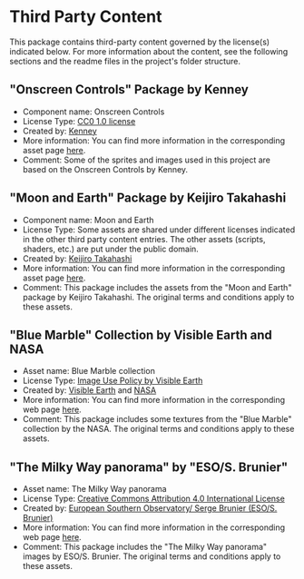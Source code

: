 # Third Party Content

This package contains third-party content governed by the license(s) indicated below. For more information about the content, see the following sections and the readme files in the project's folder structure.

## "Onscreen Controls" Package by Kenney

- Component name: Onscreen Controls
- License Type: [CC0 1.0 license](https://creativecommons.org/publicdomain/zero/1.0/)
- Created by: [Kenney](https://kenney.nl/)
- More information: You can find more information in the corresponding asset page [here](https://kenney.nl/assets/onscreen-controls).
- Comment: Some of the sprites and images used in this project are based on the Onscreen Controls by Kenney.

## "Moon and Earth" Package by Keijiro Takahashi

- Component name: Moon and Earth
- License Type: Some assets are shared under different licenses indicated in the other third party content entries. The other assets (scripts, shaders, etc.) are put under the public domain.
- Created by: [Keijiro Takahashi](https://github.com/keijiro)
- More information: You can find more information in the corresponding asset page [here](https://github.com/keijiro/MoonAndEarth).
- Comment: This package includes the assets from the "Moon and Earth" package by Keijiro Takahashi. The original terms and conditions apply to these assets.

## "Blue Marble" Collection by Visible Earth and NASA

- Asset name: Blue Marble collection
- License Type: [Image Use Policy by Visible Earth](https://visibleearth.nasa.gov/image-use-policy)
- Created by: [Visible Earth](https://visibleearth.nasa.gov/) and [NASA](https://www.nasa.gov/)
- More information: You can find more information in the corresponding web page [here](https://visibleearth.nasa.gov/collection/1484/blue-marble).
- Comment: This package includes some textures from the "Blue Marble" collection by the NASA. The original terms and conditions apply to these assets.

## "The Milky Way panorama" by "ESO/S. Brunier"

- Asset name: The Milky Way panorama
- License Type: [Creative Commons Attribution 4.0 International License](https://creativecommons.org/licenses/by/4.0/)
- Created by: [European Southern Observatory/ Serge Brunier (ESO/S. Brunier)](https://www.eso.org/public/images/eso0932a/)
- More information: You can find more information in the corresponding web page [here](https://www.eso.org/public/images/eso0932a/).
- Comment: This package includes the "The Milky Way panorama" images by ESO/S. Brunier. The original terms and conditions apply to these assets.

